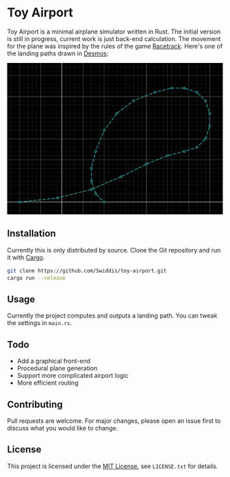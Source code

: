 # Toy Airport

Toy Airport is a minimal airplane simulator written in Rust.
The initial version is still in progress, current work is just back-end calculation.
The movement for the plane was inspired by the rules of the game [Racetrack](https://en.wikipedia.org/wiki/Racetrack_(game)).
Here's one of the landing paths drawn in [Desmos](https://www.desmos.com/):

![A simulated landing flight path drawn in Desmos](media/readme/flight-path-desmos.png)

## Installation

Currently this is only distributed by source.
Clone the Git repository and run it with [Cargo](https://doc.rust-lang.org/cargo/getting-started/index.html).

```sh
git clone https://github.com/Swiddis/toy-airport.git
cargo run --release
```

## Usage

Currently the project computes and outputs a landing path.
You can tweak the settings in `main.rs`.

## Todo

- Add a graphical front-end
- Procedural plane generation
- Support more complicated airport logic
- More efficient routing

## Contributing

Pull requests are welcome.
For major changes, please open an issue first to discuss what you would like to change.

## License

This project is licensed under the [MIT License](https://choosealicense.com/licenses/mit/), see `LICENSE.txt` for details.
